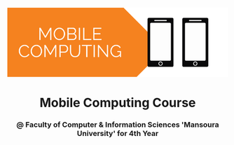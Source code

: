 <p align='center'>
<img src='repoAssets/img.webp'>
</p>
<h1 align="center" > Mobile Computing Course </h1>
<h3 align="center">
@ Faculty of Computer & Information Sciences 'Mansoura University' for 4th Year
</h3>
